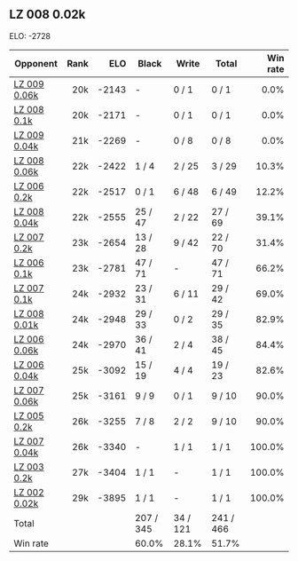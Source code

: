 ## LZ 008 0.02k ##

ELO: -2728

Opponent | Rank | ELO | Black | Write | Total | Win rate
---------|-----:|----:|-------|-------|-------|-------:
[LZ 009 0.06k](LZ%20009%200.06k.md) | 20k | -2143 | - | 0 / 1 | 0 / 1 | 0.0%
[LZ 008 0.1k](LZ%20008%200.1k.md) | 20k | -2171 | - | 0 / 1 | 0 / 1 | 0.0%
[LZ 009 0.04k](LZ%20009%200.04k.md) | 21k | -2269 | - | 0 / 8 | 0 / 8 | 0.0%
[LZ 008 0.06k](LZ%20008%200.06k.md) | 22k | -2422 | 1 / 4 | 2 / 25 | 3 / 29 | 10.3%
[LZ 006 0.2k](LZ%20006%200.2k.md) | 22k | -2517 | 0 / 1 | 6 / 48 | 6 / 49 | 12.2%
[LZ 008 0.04k](LZ%20008%200.04k.md) | 22k | -2555 | 25 / 47 | 2 / 22 | 27 / 69 | 39.1%
[LZ 007 0.2k](LZ%20007%200.2k.md) | 23k | -2654 | 13 / 28 | 9 / 42 | 22 / 70 | 31.4%
[LZ 006 0.1k](LZ%20006%200.1k.md) | 23k | -2781 | 47 / 71 | - | 47 / 71 | 66.2%
[LZ 007 0.1k](LZ%20007%200.1k.md) | 24k | -2932 | 23 / 31 | 6 / 11 | 29 / 42 | 69.0%
[LZ 008 0.01k](LZ%20008%200.01k.md) | 24k | -2948 | 29 / 33 | 0 / 2 | 29 / 35 | 82.9%
[LZ 006 0.06k](LZ%20006%200.06k.md) | 24k | -2970 | 36 / 41 | 2 / 4 | 38 / 45 | 84.4%
[LZ 006 0.04k](LZ%20006%200.04k.md) | 25k | -3092 | 15 / 19 | 4 / 4 | 19 / 23 | 82.6%
[LZ 007 0.06k](LZ%20007%200.06k.md) | 25k | -3161 | 9 / 9 | 0 / 1 | 9 / 10 | 90.0%
[LZ 005 0.2k](LZ%20005%200.2k.md) | 26k | -3255 | 7 / 8 | 2 / 2 | 9 / 10 | 90.0%
[LZ 007 0.04k](LZ%20007%200.04k.md) | 26k | -3340 | - | 1 / 1 | 1 / 1 | 100.0%
[LZ 003 0.2k](LZ%20003%200.2k.md) | 27k | -3404 | 1 / 1 | - | 1 / 1 | 100.0%
[LZ 002 0.02k](LZ%20002%200.02k.md) | 29k | -3895 | 1 / 1 | - | 1 / 1 | 100.0%
Total | | | 207 / 345 | 34 / 121 | 241 / 466 | 
Win rate| | | 60.0% | 28.1% | 51.7% | 
